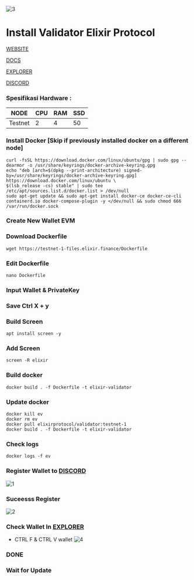 
![3](https://user-images.githubusercontent.com/96678356/218298522-286483f5-7a46-4d86-a877-48ceba240395.JPG)


# Install Validator Elixir Protocol

[WEBSITE](https://elixir.finance/)

[DOCS](https://docs.elixir.finance/)

[EXPLORER](https://metrics.elixir.finance/)

[DISCORD](https://discord.gg/Zxu9xhEN)

### Spesifikasi Hardware :
NODE  | CPU     | RAM      | SSD     |
| ------------- | ------------- | ------------- | -------- |
| Testnet | 2          | 4         | 50  |

### Install Docker [Skip if previously installed docker on a different node]
```
curl -fsSL https://download.docker.com/linux/ubuntu/gpg | sudo gpg --dearmor -o /usr/share/keyrings/docker-archive-keyring.gpg
echo "deb [arch=$(dpkg --print-architecture) signed-by=/usr/share/keyrings/docker-archive-keyring.gpg] https://download.docker.com/linux/ubuntu \
$(lsb_release -cs) stable" | sudo tee /etc/apt/sources.list.d/docker.list > /dev/null
sudo apt-get update && sudo apt-get install docker-ce docker-ce-cli containerd.io docker-compose-plugin -y </dev/null && sudo chmod 666 /var/run/docker.sock
```
### Create New Wallet EVM

### Download Dockerfile
```
wget https://testnet-1-files.elixir.finance/Dockerfile
```
### Edit Dockerfile
```
nano Dockerfile
```
### Input Wallet & PrivateKey

### Save Ctrl X + y

### Build Screen 
```
apt install screen -y
```
### Add Screen 
```
screen -R elixir
```
### Build docker
```
docker build . -f Dockerfile -t elixir-validator
```
### Update docker
```
docker kill ev
docker rm ev
docker pull elixirprotocol/validator:testnet-1
docker build . -f Dockerfile -t elixir-validator
```
### Check logs
```
docker logs -f ev
```
### Register Wallet to [DISCORD](https://discord.gg/Zxu9xhEN)
![1](https://user-images.githubusercontent.com/96678356/218298328-2d190c0f-5332-403f-9b65-7617d22b160c.jpg)

### Suceesss Register
![2](https://user-images.githubusercontent.com/96678356/218298346-cb84ea0c-62cf-4800-ae10-b0a3fc8d4d76.PNG)

### Check Wallet In [EXPLORER](https://metrics.elixir.finance/)
- CTRL F & CTRL V wallet
![4](https://user-images.githubusercontent.com/96678356/218298686-f56a58db-f597-4ec3-8e55-6e992c14f6cb.png)

### DONE

### Wait for Update
